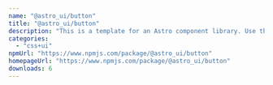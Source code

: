 ```yaml
---
name: "@astro_ui/button"
title: "@astro_ui/button"
description: "This is a template for an Astro component library. Use this template for writing components to use in multiple projects or publish to NPM."
categories:
  - "css+ui"
npmUrl: "https://www.npmjs.com/package/@astro_ui/button"
homepageUrl: "https://www.npmjs.com/package/@astro_ui/button"
downloads: 6
---
```

